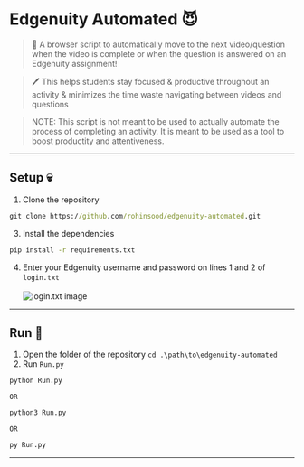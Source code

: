 # Edgenuity Automated 😈
> 🏫 A browser script to automatically move to the next video/question when the video is complete or when the question is answered on an Edgenuity assignment!

> 🖊️ This helps students stay focused & productive throughout an activity & minimizes the time waste navigating between videos and questions

> NOTE: This script is not meant to be used to actually automate the process of completing an activity. It is meant to be used as a tool to boost productity and attentiveness. 
---
## Setup 💀
1. Clone the repository 
```cmd
git clone https://github.com/rohinsood/edgenuity-automated.git
```
3. Install the dependencies 
```cmd
pip install -r requirements.txt
```
4. Enter your Edgenuity username and password on lines 1 and 2 of ```login.txt``` <br /><br />
![login.txt image](https://cdn.discordapp.com/attachments/882455696199807007/988711576137793536/unknown.png)
---
## Run 🥶
1. Open the folder of the repository ```cd .\path\to\edgenuity-automated```
2. Run ```Run.py``` 
```cmd
python Run.py
```
```OR```
```cmd
python3 Run.py
```
```OR```
```cmd
py Run.py
```
---
